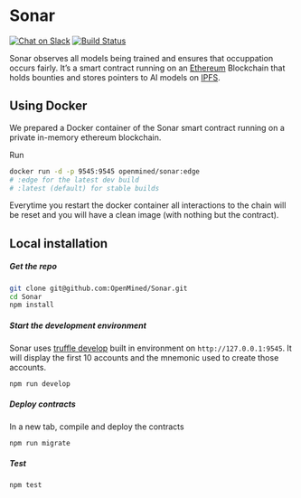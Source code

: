 # Sonar

[![Chat on Slack](https://img.shields.io/badge/chat-on%20slack-7A5979.svg)](https://openmined.slack.com/)
[![Build Status](https://travis-ci.org/OpenMined/Sonar.svg?branch=master)](https://travis-ci.org/OpenMined/Sonar)

Sonar observes all models being trained and ensures that occuppation occurs fairly.
It’s a smart contract running on an [Ethereum](https://ethereum.org/) Blockchain that holds bounties and stores pointers to AI models on [IPFS](https://ipfs.io/).

## Using Docker

We prepared a Docker container of the Sonar smart contract running on a private in-memory ethereum blockchain.

Run

```sh
docker run -d -p 9545:9545 openmined/sonar:edge
# :edge for the latest dev build
# :latest (default) for stable builds
```

Everytime you restart the docker container all interactions to the chain will be reset and you will have a clean image (with nothing but the contract).

## Local installation

##### Get the repo

```sh
git clone git@github.com:OpenMined/Sonar.git
cd Sonar
npm install
```

##### Start the development environment
Sonar uses [truffle develop](http://truffleframework.com/docs/getting_started/client#truffle-develop) built in environment on `http://127.0.0.1:9545`. It will display the first 10 accounts and the mnemonic used to create those accounts. 

```
npm run develop
```


##### Deploy contracts
In a new tab, compile and deploy the contracts

```
npm run migrate
```

##### Test

```
npm test
```
